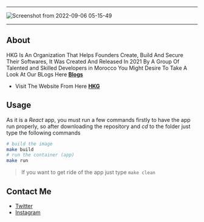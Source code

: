 --------------
![Screenshot from 2022-09-06 05-15-49](https://user-images.githubusercontent.com/49293816/188545847-461aaaed-47f6-41f7-92ec-be716baae160.png)

--------------

## About

HKG Is An Organization That Helps Founders Create, Build And Secure Their Softwares, It Was Created And Released In 2021 By A Group Of Talented and Skilled Developers in Morocco
You Might Desire To Take A Look At Our BLogs Here **[Blogs](https://hkgang.com/)**

* Visit The Website From Here **[HKG](https://amaitou.github.io/HKG/)**

## Usage

As it is a *React* app, you must run a few commands firstly to have the app run properly, so after downloading the repository and *cd* to the folder just type the following commands

```sh
# build the image
make build
# run the container (app)
make run
```

> If you want to get ride of the app just type ```make clean```

## Contact Me

* [Twitter][_1]
* [Instagram][_2]

[_1]: https://twitter.com/amait0u
[_2]: https://www.instagram.com/amait0u

